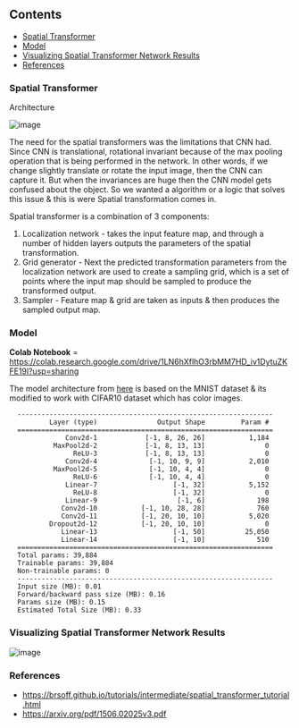 ## Contents

- [Spatial Transformer](#spatial-transformer)
- [Model](#model)
- [Visualizing Spatial Transformer Network Results](#visualizing-spatial-transformer-network-results) 
- [References](#references) 


### Spatial Transformer

Architecture

![image](https://user-images.githubusercontent.com/47082769/127672712-d4eb0847-cb9c-478a-8278-084ef9649bb7.png)

The need for the spatial transformers was the limitations that CNN had. Since CNN is translational, rotational invariant because of the max pooling operation that is being performed in the network. In other words, if we change slightly translate or rotate the input image, then the CNN can capture it. But when the invariances are huge then the CNN model gets confused about the object. So we wanted a algorithm or a logic that solves this issue & this is were Spatial transformation comes in. 

Spatial transformer is a combination of 3 components:

1. Localization network - takes the input feature map, and through a number of hidden layers outputs the parameters of the spatial transformation.
2. Grid generator - Next the predicted transformation parameters from the localization network are used to create a sampling grid, which is a set of points where the input map should be sampled to produce the transformed output.
3. Sampler - Feature map & grid are taken as inputs & then produces the sampled output map.

### Model

**Colab Notebook** = https://colab.research.google.com/drive/1LN6hXflhO3rbMM7HD_iv1DytuZKFE19l?usp=sharing

The model architecture from [here](https://brsoff.github.io/tutorials/intermediate/spatial_transformer_tutorial.html) is based on the MNIST dataset & its modified to work with CIFAR10 dataset which has color images. 

      ----------------------------------------------------------------
              Layer (type)               Output Shape         Param #
      ================================================================
                  Conv2d-1            [-1, 8, 26, 26]           1,184
               MaxPool2d-2            [-1, 8, 13, 13]               0
                    ReLU-3            [-1, 8, 13, 13]               0
                  Conv2d-4             [-1, 10, 9, 9]           2,010
               MaxPool2d-5             [-1, 10, 4, 4]               0
                    ReLU-6             [-1, 10, 4, 4]               0
                  Linear-7                   [-1, 32]           5,152
                    ReLU-8                   [-1, 32]               0
                  Linear-9                    [-1, 6]             198
                 Conv2d-10           [-1, 10, 28, 28]             760
                 Conv2d-11           [-1, 20, 10, 10]           5,020
              Dropout2d-12           [-1, 20, 10, 10]               0
                 Linear-13                   [-1, 50]          25,050
                 Linear-14                   [-1, 10]             510
      ================================================================
      Total params: 39,884
      Trainable params: 39,884
      Non-trainable params: 0
      ----------------------------------------------------------------
      Input size (MB): 0.01
      Forward/backward pass size (MB): 0.16
      Params size (MB): 0.15
      Estimated Total Size (MB): 0.33

            

### Visualizing Spatial Transformer Network Results

![image](https://user-images.githubusercontent.com/47082769/127683367-1b8aa81d-c28e-4977-a11b-59d6959d4847.png)



### References

- https://brsoff.github.io/tutorials/intermediate/spatial_transformer_tutorial.html
- https://arxiv.org/pdf/1506.02025v3.pdf
